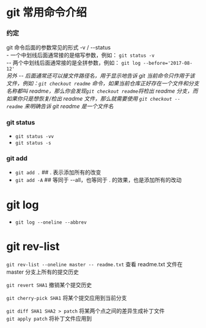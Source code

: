 # git 常用命令介绍


### 约定
git 命令后面的参数常见的形式 -v / --status  
\- 一个中划线后面通常接的是缩写参数，例如： `git status -v`  
\-- 两个中划线后面通常接的是全拼参数，例如： `git log --before='2017-08-12'`  
*另外 -- 后面通常还可以接文件路径名，用于显示地告诉 git 当前命令只作用于该文件，例如：`git checkout readme` 命令，如果当前仓库正好存在一个文件和分支名称都叫 readme，那么你会发现`git checkout readme`将检出 readme 分支，而如果你只是想恢复/检出 readme 文件，那么就需要使用 `git checkout -- readme` 来明确告诉 git readme 是一个文件名*  

### git status
- `git status -vv`
- `git status -s`

### git add
- `git add .`  ## . 表示添加所有的改变  
- `git add -A`  ## 等同于 --all，也等同于 . 的效果，也是添加所有的改动


# git log
- `git log --oneline --abbrev`


# git rev-list
`git rev-list --oneline master -- readme.txt` 查看 readme.txt 文件在 master 分支上所有的提交历史

`git revert SHA1` 撤销某个提交历史

`git cherry-pick SHA1` 将某个提交应用到当前分支


`git diff SHA1 SHA2 > patch` 将某两个点之间的差异生成补丁文件  
`git apply patch` 将补丁文件应用到

